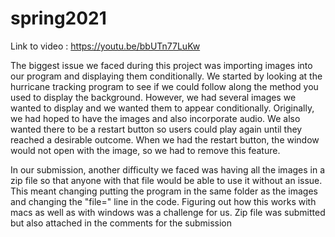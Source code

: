 # spring2021
Link to video : https://youtu.be/bbUTn77LuKw

The biggest issue we faced during this project was importing images into our program and displaying
them conditionally. We started by looking at the hurricane tracking program to see if we could follow
along the method you used to display the background. However, we had several images we wanted to
display and we wanted them to appear conditionally. Originally, we had hoped to have the images and also 
incorporate audio. We also wanted there to be a restart button so users could play again 
until they reached a desirable outcome. When we had the restart button, the window would not open with 
the image, so we had to remove this feature.

In our submission, another difficulty we faced was having all the images in a zip file so that anyone
with that file would be able to use it without an issue. This meant changing putting the program in 
the same folder as the images and changing the "file=" line in the code. Figuring out how this works
with macs as well as with windows was a challenge for us. Zip file was submitted but also attached in
the comments for the submission

